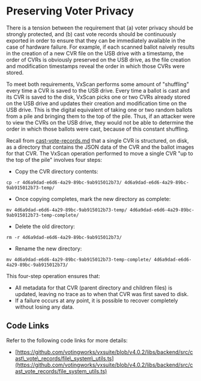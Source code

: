 # Preserving Voter Privacy

There is a tension between the requirement that (a) voter privacy should be strongly protected, and (b) cast vote records should be continuously exported in order to ensure that they can be immediately available in the case of hardware failure. For example, if each scanned ballot naively results in the creation of a new CVR file on the USB drive with a timestamp, the order of CVRs is obviously preserved on the USB drive, as the file creation and modification timestamps reveal the order in which those CVRs were stored.

To meet both requirements, VxScan performs some amount of "shuffling" every time a CVR is saved to the USB drive. Every time a ballot is cast and its CVR is saved to the disk, VxScan picks one or two CVRs already stored on the USB drive and updates their creation and modification time on the USB drive. This is the digital equivalent of taking one or two random ballots from a pile and bringing them to the top of the pile. Thus, if an attacker were to view the CVRs on the USB drive, they would not be able to determine the order in which those ballots were cast, because of this constant shuffling.

Recall from [cast-vote-records.md](../../../system-overview/cast-vote-records.md "mention") that a single CVR is structured, on disk, as a directory that contains the JSON data of the CVR and the ballot images for that CVR. The VxScan operation performed to move a single CVR "up to the top of the pile" involves four steps:

* Copy the CVR directory contents:

`cp -r 4d6a9dad-e6d6-4a29-89bc-9ab915012b73/ 4d6a9dad-e6d6-4a29-89bc-9ab915012b73-temp/`

* Once copying completes, mark the new directory as complete:

`mv 4d6a9dad-e6d6-4a29-89bc-9ab915012b73-temp/ 4d6a9dad-e6d6-4a29-89bc-9ab915012b73-temp-complete/`

* Delete the old directory:

`rm -r 4d6a9dad-e6d6-4a29-89bc-9ab915012b73/`

* Rename the new directory:

`mv 4d6a9dad-e6d6-4a29-89bc-9ab915012b73-temp-complete/ 4d6a9dad-e6d6-4a29-89bc-9ab915012b73/`

This four-step operation ensures that:

* All metadata for that CVR (parent directory and children files) is updated, leaving no trace as to when that CVR was first saved to disk.
* If a failure occurs at any point, it is possible to recover completely without losing any data.

## Code Links

Refer to the following code links for more details:

* [https://github.com/votingworks/vxsuite/blob/v4.0.2/libs/backend/src/cast\_vote\_records/file\_system\_utils.ts](https://github.com/votingworks/vxsuite/blob/v4.0.2/libs/backend/src/cast_vote_records/file_system_utils.ts)
